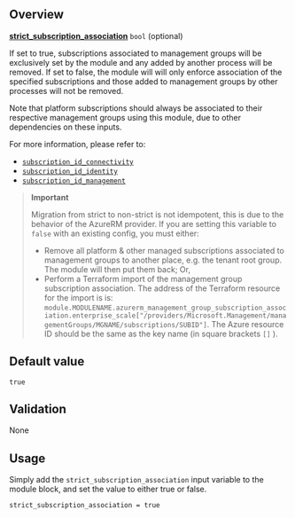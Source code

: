 <!-- markdownlint-disable first-line-h1 -->
## Overview

[**strict_subscription_association**](#overview) `bool` (optional)

If set to true, subscriptions associated to management groups will be exclusively set by the module and any added by another process will be removed.
If set to false, the module will will only enforce association of the specified subscriptions and those added to management groups by other processes will not be removed.

Note that platform subscriptions should always be associated to their respective management groups using this module, due to other dependencies on these inputs.

For more information, please refer to:

- [`subscription_id_connectivity`][subscription_id_connectivity]
- [`subscription_id_identity`][subscription_id_identity]
- [`subscription_id_management`][subscription_id_management]

> **Important**
>
> Migration from strict to non-strict is not idempotent, this is due to the behavior of the AzureRM provider. If you are setting this variable to `false` with an existing config, you must either:
>
> - Remove all platform & other managed subscriptions associated to management groups to another place, e.g. the tenant root group. The module will then put them back; Or,
> - Perform a Terraform import of the management group subscription association. The address of the Terraform resource for the import is is:
> `module.MODULENAME.azurerm_management_group_subscription_association.enterprise_scale["/providers/Microsoft.Management/managementGroups/MGNAME/subscriptions/SUBID"]`.
> The Azure resource ID should be the same as the key name (in square brackets `[]` ).

## Default value

`true`

## Validation

None

## Usage

Simply add the `strict_subscription_association` input variable to the module block, and set the value to either true or false.

```hcl
strict_subscription_association = true
```

[//]: # "************************"
[//]: # "INSERT LINK LABELS BELOW"
[//]: # "************************"

[this_page]: # "Link for the current page."

[subscription_id_connectivity]: %5BVariables%5D-subscription_id_connectivity "Instructions for how to use the subscription_id_connectivity variable."
[subscription_id_identity]:     %5BVariables%5D-subscription_id_identity "Instructions for how to use the subscription_id_identity variable."
[subscription_id_management]:   %5BVariables%5D-subscription_id_management "Instructions for how to use the subscription_id_management variable."
